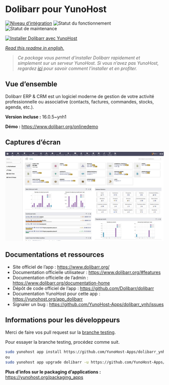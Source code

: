 <!--
N.B.: This README was automatically generated by https://github.com/YunoHost/apps/tree/master/tools/README-generator
It shall NOT be edited by hand.
-->

# Dolibarr pour YunoHost

[![Niveau d’intégration](https://dash.yunohost.org/integration/dolibarr.svg)](https://dash.yunohost.org/appci/app/dolibarr) ![Statut du fonctionnement](https://ci-apps.yunohost.org/ci/badges/dolibarr.status.svg) ![Statut de maintenance](https://ci-apps.yunohost.org/ci/badges/dolibarr.maintain.svg)

[![Installer Dolibarr avec YunoHost](https://install-app.yunohost.org/install-with-yunohost.svg)](https://install-app.yunohost.org/?app=dolibarr)

*[Read this readme in english.](./README.md)*

> *Ce package vous permet d’installer Dolibarr rapidement et simplement sur un serveur YunoHost.
Si vous n’avez pas YunoHost, regardez [ici](https://yunohost.org/#/install) pour savoir comment l’installer et en profiter.*

## Vue d’ensemble

Dolibarr ERP & CRM est un logiciel moderne de gestion de votre activité professionnelle ou associative (contacts, factures, commandes, stocks, agenda, etc.).

**Version incluse :** 16.0.5~ynh1

**Démo :** https://www.dolibarr.org/onlinedemo

## Captures d’écran

![Capture d’écran de Dolibarr](./doc/screenshots/screenshot.jpg)

## Documentations et ressources

* Site officiel de l’app : <https://www.dolibarr.org/>
* Documentation officielle utilisateur : <https://www.dolibarr.org/#features>
* Documentation officielle de l’admin : <https://www.dolibarr.org/documentation-home>
* Dépôt de code officiel de l’app : <https://github.com/Dolibarr/dolibarr>
* Documentation YunoHost pour cette app : <https://yunohost.org/app_dolibarr>
* Signaler un bug : <https://github.com/YunoHost-Apps/dolibarr_ynh/issues>

## Informations pour les développeurs

Merci de faire vos pull request sur la [branche testing](https://github.com/YunoHost-Apps/dolibarr_ynh/tree/testing).

Pour essayer la branche testing, procédez comme suit.

``` bash
sudo yunohost app install https://github.com/YunoHost-Apps/dolibarr_ynh/tree/testing --debug
ou
sudo yunohost app upgrade dolibarr -u https://github.com/YunoHost-Apps/dolibarr_ynh/tree/testing --debug
```

**Plus d’infos sur le packaging d’applications :** <https://yunohost.org/packaging_apps>